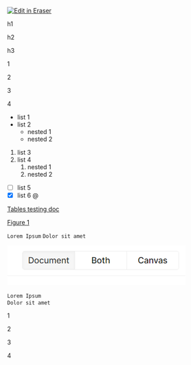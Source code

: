 <p><a target="_blank" href="https://eraser-qa.web.app/workspace/V3j5viIuZCi9pEdm0NCk" id="edit-in-eraser-github-link"><img alt="Edit in Eraser" src="https://firebasestorage.googleapis.com/v0/b/second-petal-295822.appspot.com/o/images%2Fgithub%2FOpen%20in%20Eraser.svg?alt=media&amp;token=968381c8-a7e7-472a-8ed6-4a6626da5501"></a></p>

h1

h2

h3

1

2

3

4

- list 1
- list 2
    - nested 1
    - nested 2
1. list 3
2. list 4
    1. nested 1
    2. nested 2
- [ ] list 5
- [x] list 6
@ 

[﻿Tables testing doc](http://localhost:3001/workspace/1wbtL88JXm4vGHMPbPHG) 

[﻿Figure 1](https://eraser-qa.web.app/workspace/V3j5viIuZCi9pEdm0NCk?elements=XKLXpllcVaOikiNjIj7YDg) 

`Lorem Ipsum`
`Dolor sit amet` 

![image.png](/.eraser/V3j5viIuZCi9pEdm0NCk___sBibKQpCS3fjXsyZ1lRDuE1Ihl53___ycJMWQ6dt45it9xgEdQSI.png "image.png")



```
Lorem Ipsum
Dolor sit amet
```


 

1

2

3

4




<!--- Eraser file: https://eraser-qa.web.app/workspace/V3j5viIuZCi9pEdm0NCk --->